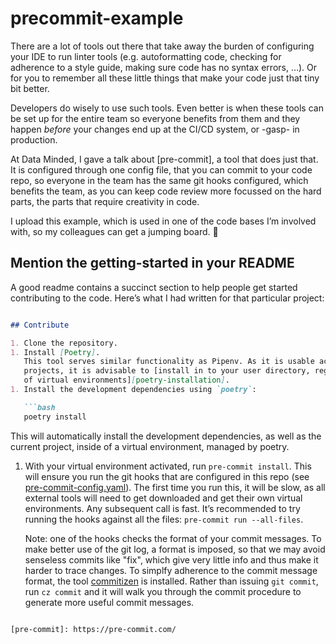 # precommit-example

There are a lot of tools out there that take away the burden of configuring
your IDE to run linter tools (e.g. autoformatting code, checking for adherence
to a style guide, making sure code has no syntax errors, …). Or for you to
remember all these little things that make your code just that tiny bit better. 

Developers do wisely to use such tools. Even better is when these tools can be
set up for the entire team so everyone benefits from them and they happen
_before_ your changes end up at the CI/CD system, or -gasp- in production.

At Data Minded, I gave a talk about [pre-commit], a tool that does just that.
It is configured through one config file, that you can commit to your code
repo, so everyone in the team has the same git hooks configured, which benefits
the team, as you can keep code review more focussed on the hard parts, the
parts that require creativity in code.

I upload this example, which is used in one of the code bases I’m involved
with, so my colleagues can get a jumping board. 🚀

## Mention the getting-started in your README

A good readme contains a succinct section to help people get started
contributing to the code. Here’s what I had written for that particular
project:

```markdown

## Contribute

1. Clone the repository.
1. Install [Poetry].
   This tool serves similar functionality as Pipenv. As it is usable across
   projects, it is advisable to [install in to your user directory, regardless
   of virtual environments][poetry-installation].
1. Install the development dependencies using `poetry`:

   ```bash
   poetry install
   ```

   This will automatically install the development dependencies, as well as the
   current project, inside of a virtual environment, managed by poetry.

1. With your virtual environment activated, run `pre-commit install`. This will
   ensure you run the git hooks that are configured in this repo (see
   [pre-commit-config.yaml](./.pre-commit-config.yaml)). The first time you run
   this, it will be slow, as all external tools will need to get downloaded and
   get their own virtual environments. Any subsequent call is fast.
   It’s recommended to try running the hooks against all the files:
   `pre-commit run --all-files`.

   Note: one of the hooks checks the format of your commit messages. To make
   better use of the git log, a format is imposed, so that we may avoid
   senseless commits like "fix", which give very little info and thus make it
   harder to trace changes. To simplfy adherence to the commit message format,
   the tool [commitizen] is installed. Rather than issuing `git commit`, run
   `cz commit` and it will walk you through the commit procedure to generate
   more useful commit messages.

[poetry]: https://python-poetry.org/
[poetry-installation]: https://python-poetry.org/docs/#installation
[commitizen]: https://commitizen-tools.github.io/commitizen/

```

[pre-commit]: https://pre-commit.com/

